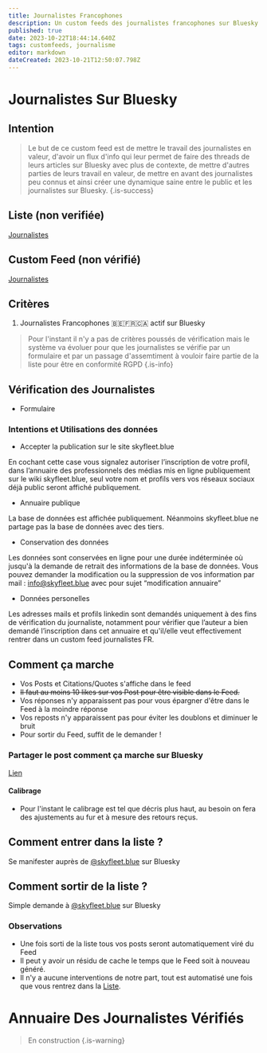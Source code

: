 ```yaml
---
title: Journalistes Francophones
description: Un custom feeds des journalistes francophones sur Bluesky
published: true
date: 2023-10-22T18:44:14.640Z
tags: customfeeds, journalisme
editor: markdown
dateCreated: 2023-10-21T12:50:07.798Z
---
```


# Journalistes Sur Bluesky

## Intention

> Le but de ce custom feed est de mettre le travail des journalistes en valeur, d'avoir un flux d'info qui leur permet de faire des threads de leurs articles sur Bluesky avec plus de contexte, de mettre d'autres parties de leurs travail en valeur, de mettre en avant des journalistes peu connus et ainsi créer une dynamique saine entre le public et les journalistes sur Bluesky.
{.is-success}


## Liste (non verifiée)

[Journalistes](https://bsky.app/profile/skyfleet.blue/lists/3kcamwfdufc2w)

## Custom Feed (non vérifié)

[Journalistes](https://bsky.app/profile/did:plc:gc7pqgc337bwj2n5mbnkixzk/feed/aaafckt74ab56)

## Critères

1. Journalistes Francophones 🇧🇪🇫🇷🇨🇦 actif sur Bluesky

> Pour l'instant il n'y a pas de critères poussés de vérification
> mais le système va évoluer pour que les journalistes se vérifie par un formulaire et par un passage d'assemtiment à vouloir faire partie de la liste pour être en conformité RGPD
{.is-info}

## Vérification des Journalistes

- Formulaire

### Intentions et Utilisations des données

- Accepter la publication sur le site skyfleet.blue

En cochant cette case vous signalez autoriser l’inscription de votre profil, dans l’annuaire des professionnels des médias mis en ligne publiquement sur le wiki skyfleet.blue, seul votre nom et profils vers vos réseaux sociaux déjà public seront affiché publiquement.

- Annuaire publique

La base de données est affichée publiquement. 
Néanmoins skyfleet.blue ne partage pas la base de données avec des tiers.

- Conservation des données 

Les données sont conservées en ligne pour une durée indéterminée où jusqu'à la demande de retrait des informations de la base de données.
Vous pouvez demander la modification ou la suppression de vos information par mail :
info@skyfleet.blue avec pour sujet “modification annuaire”

- Données personelles

Les adresses mails et profils linkedin sont demandés uniquement à des fins de vérification du journaliste, notamment pour vérifier que l’auteur a bien demandé l’inscription dans cet annuaire et qu'il/elle veut effectivement rentrer dans un custom feed journalistes FR. 



## Comment ça marche 

- Vos Posts et Citations/Quotes s'affiche dans le feed
- ~~Il faut au moins 10 likes sur vos Post pour être visible dans le Feed.~~
- Vos réponses n'y apparaissent pas pour vous épargner d'être dans le Feed à la moindre réponse 
- Vos reposts n'y apparaissent pas pour éviter les doublons et diminuer le bruit
- Pour sortir du Feed, suffit de le demander !

### Partager le post comment ça marche sur Bluesky

[Lien](https://bsky.app/profile/did:plc:gc7pqgc337bwj2n5mbnkixzk/post/3kcb3csu34y2a)


#### Calibrage

- Pour l'instant le calibrage est tel que décris plus haut, au besoin on fera des ajustements au fur et à mesure des retours reçus. 

## Comment entrer dans la liste ?

Se manifester auprès de [@skyfleet.blue](https://bsky.app/profile/skyfleet.blue) sur Bluesky

## Comment sortir de la liste ?

Simple demande à [@skyfleet.blue](https://bsky.app/profile/skyfleet.blue) sur Bluesky


### Observations

- Une fois sorti de la liste tous vos posts seront automatiquement viré du Feed
- Il peut y avoir un résidu de cache le temps que le Feed soit à nouveau généré. 
- Il n'y a aucune interventions de notre part, tout est automatisé une fois que vous rentrez dans la [Liste](https://bsky.app/profile/skyfleet.blue/lists/3kcamwfdufc2w). 


# Annuaire Des Journalistes Vérifiés

> En construction
{.is-warning}


